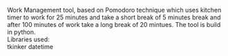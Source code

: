 Work Management tool, based on Pomodoro technique which uses kitchen
timer to work for 25 minutes and take a short break of 5 minutes break
and after 100 minutes of work take a long break of 20 mintues.
The tool is build in python.<br>
Libraries used:<br>
tkinker
datetime
